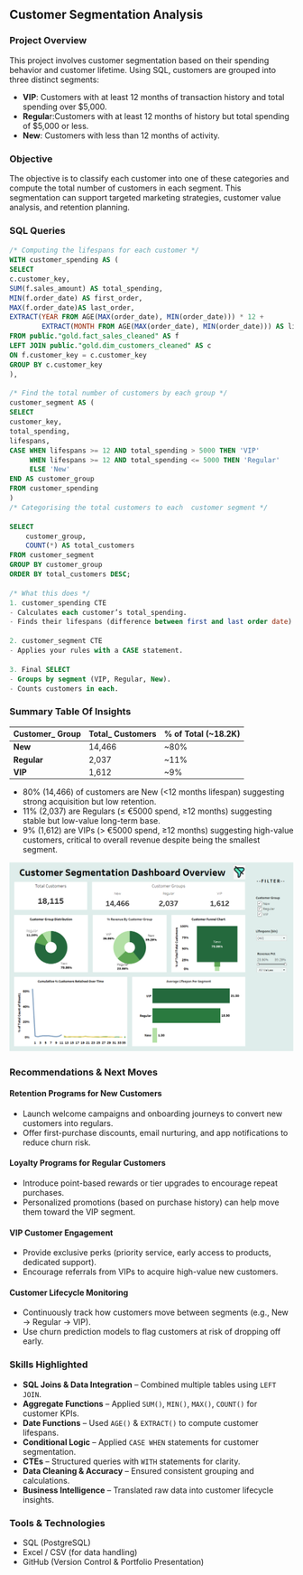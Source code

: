 ## Customer Segmentation Analysis
### Project Overview
This project involves customer segmentation based on their spending behavior and customer lifetime.
Using SQL, customers are grouped into three distinct segments:
- **VIP**: Customers with at least 12 months of transaction history and total spending over $5,000.
- **Regula**r:Customers with at least 12 months of history but total spending of $5,000 or less.
- **New**: Customers with less than 12 months of activity.
### Objective
The objective is to classify each customer into one of these categories and compute the total number of customers in each segment. 
This segmentation can support targeted marketing strategies, customer value analysis, and retention planning.
### SQL Queries
```sql
/* Computing the lifespans for each customer */
WITH customer_spending AS (
SELECT 
c.customer_key,
SUM(f.sales_amount) AS total_spending,
MIN(f.order_date) AS first_order,
MAX(f.order_date)AS last_order,
EXTRACT(YEAR FROM AGE(MAX(order_date), MIN(order_date))) * 12 +
        EXTRACT(MONTH FROM AGE(MAX(order_date), MIN(order_date))) AS lifespans
FROM public."gold.fact_sales_cleaned" AS f
LEFT JOIN public."gold.dim_customers_cleaned" AS c
ON f.customer_key = c.customer_key
GROUP BY c.customer_key
),

/* Find the total number of customers by each group */
customer_segment AS (
SELECT 
customer_key,
total_spending,
lifespans,
CASE WHEN lifespans >= 12 AND total_spending > 5000 THEN 'VIP'
     WHEN lifespans >= 12 AND total_spending <= 5000 THEN 'Regular'
	 ELSE 'New'
END AS customer_group
FROM customer_spending
)
/* Categorising the total customers to each  customer segment */

SELECT
    customer_group,
    COUNT(*) AS total_customers
FROM customer_segment
GROUP BY customer_group
ORDER BY total_customers DESC;

/* What this does */
1. customer_spending CTE
- Calculates each customer’s total_spending.
- Finds their lifespans (difference between first and last order date).

2. customer_segment CTE
- Applies your rules with a CASE statement.

3. Final SELECT
- Groups by segment (VIP, Regular, New).
- Counts customers in each.
```
### Summary Table Of Insights
| Customer\_ Group | Total\_ Customers | % of Total (\~18.2K) |
| --------------   | ---------------   | -------------------- |
| **New**          | 14,466            | \~80%                |
| **Regular**      | 2,037             | \~11%                |
| **VIP**          | 1,612             | \~9%                 |

- 80% (14,466) of customers are New (<12 months lifespan) suggesting strong acquisition but low retention.
- 11% (2,037) are Regulars (≤ €5000 spend, ≥12 months) suggesting stable but low-value long-term base.
- 9% (1,612) are VIPs (> €5000 spend, ≥12 months) suggesting high-value customers, critical to overall revenue despite being the smallest segment.

![Customer Segmentation Dashboard](customer_segmentation_dashboard.PNG)

### Recommendations & Next Moves
#### Retention Programs for New Customers
- Launch welcome campaigns and onboarding journeys to convert new customers into regulars.
- Offer first-purchase discounts, email nurturing, and app notifications to reduce churn risk.
#### Loyalty Programs for Regular Customers
- Introduce point-based rewards or tier upgrades to encourage repeat purchases.
- Personalized promotions (based on purchase history) can help move them toward the VIP segment.
#### VIP Customer Engagement
- Provide exclusive perks (priority service, early access to products, dedicated support).
- Encourage referrals from VIPs to acquire high-value new customers.
#### Customer Lifecycle Monitoring
- Continuously track how customers move between segments (e.g., New → Regular → VIP).
- Use churn prediction models to flag customers at risk of dropping off early.
### Skills Highlighted
- **SQL Joins & Data Integration** – Combined multiple tables using `LEFT JOIN`.  
- **Aggregate Functions** – Applied `SUM()`, `MIN()`, `MAX()`, `COUNT()` for customer KPIs.  
- **Date Functions** – Used `AGE()` & `EXTRACT()` to compute customer lifespans.  
- **Conditional Logic** – Applied `CASE WHEN` statements for customer segmentation.  
- **CTEs** – Structured queries with `WITH` statements for clarity.  
- **Data Cleaning & Accuracy** – Ensured consistent grouping and calculations.  
- **Business Intelligence** – Translated raw data into customer lifecycle insights.
### Tools & Technologies
- SQL (PostgreSQL)
- Excel / CSV (for data handling)
- GitHub (Version Control & Portfolio Presentation)
